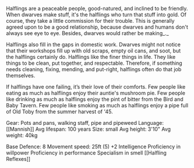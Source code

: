 Halflings are a peaceable people, good-natured, and inclined to be friendly. When dwarves make stuff, it's the halflings who turn that stuff into gold. Of course, they take a little commission for their trouble. This is generally agreed upon to be a good relationship, because dwarves and humans don't always see eye to eye. Besides, dwarves would rather be making_._

Halflings also fill in the gaps in domestic work. Dwarves might not notice that their workshops fill up with old scraps, empty oil cans, and soot, but the halflings certainly do. Halflings like the finer things in life. They like things to be clean, put together, and respectable. Therefore, if something needs cleaning, fixing, mending, and put-right, halflings often do that job themselves.

If halflings have one failing, it’s their love of their comforts. Few people like eating as much as halflings enjoy their auntie's mushroom pie. Few people like drinking as much as halflings enjoy the pint of bitter from the Bird and Baby Tavern. Few people like smoking as much as halflings enjoy a pipe full of Old Toby from the summer harvest of '45.

Gear: Pots and pans, walking staff, pipe and pipeweed
Language: [[Mannish]]
Avg lifespan: 100 years
Size: small
Avg height: 3'10" 
Avg weight: 40kg

Base Defence: 8
Movement speed: 25ft (5)
+2 Intelligence
Proficiency in willpower
Proficiency in performance
Specialism in smell
[[Halfling Reflexes]]